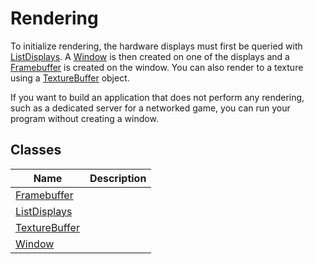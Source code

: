 # Rendering #
To initialize rendering, the hardware displays must first be queried with [ListDisplays](API_ListDisplays.md).
A [Window](API_Window.md) is then created on one of the displays and a [Framebuffer](API_Framebuffer.md) is created on the window.
You can also render to a texture using a [TextureBuffer](API_TextureBuffer.md) object.

If you want to build an application that does not perform any rendering, such as a dedicated server for a networked game, you can run your program without creating a window.

## Classes ##
| Name | Description |
| --- | --- |
| [Framebuffer](API_Framebuffer.md) | |
| [ListDisplays](API_ListDisplays.md) | |
| [TextureBuffer](API_TextureBuffer.md) | |
| [Window](API_Window.md) | |

